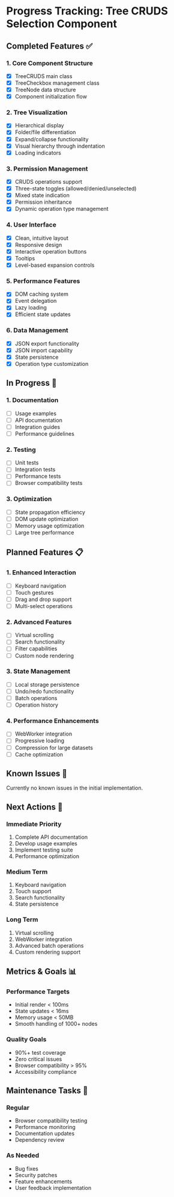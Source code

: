 # Progress Tracking: Tree CRUDS Selection Component

## Completed Features ✅

### 1. Core Component Structure
- [x] TreeCRUDS main class
- [x] TreeCheckbox management class
- [x] TreeNode data structure
- [x] Component initialization flow

### 2. Tree Visualization
- [x] Hierarchical display
- [x] Folder/file differentiation
- [x] Expand/collapse functionality
- [x] Visual hierarchy through indentation
- [x] Loading indicators

### 3. Permission Management
- [x] CRUDS operations support
- [x] Three-state toggles (allowed/denied/unselected)
- [x] Mixed state indication
- [x] Permission inheritance
- [x] Dynamic operation type management

### 4. User Interface
- [x] Clean, intuitive layout
- [x] Responsive design
- [x] Interactive operation buttons
- [x] Tooltips
- [x] Level-based expansion controls

### 5. Performance Features
- [x] DOM caching system
- [x] Event delegation
- [x] Lazy loading
- [x] Efficient state updates

### 6. Data Management
- [x] JSON export functionality
- [x] JSON import capability
- [x] State persistence
- [x] Operation type customization

## In Progress 🚧

### 1. Documentation
- [ ] Usage examples
- [ ] API documentation
- [ ] Integration guides
- [ ] Performance guidelines

### 2. Testing
- [ ] Unit tests
- [ ] Integration tests
- [ ] Performance tests
- [ ] Browser compatibility tests

### 3. Optimization
- [ ] State propagation efficiency
- [ ] DOM update optimization
- [ ] Memory usage optimization
- [ ] Large tree performance

## Planned Features 📋

### 1. Enhanced Interaction
- [ ] Keyboard navigation
- [ ] Touch gestures
- [ ] Drag and drop support
- [ ] Multi-select operations

### 2. Advanced Features
- [ ] Virtual scrolling
- [ ] Search functionality
- [ ] Filter capabilities
- [ ] Custom node rendering

### 3. State Management
- [ ] Local storage persistence
- [ ] Undo/redo functionality
- [ ] Batch operations
- [ ] Operation history

### 4. Performance Enhancements
- [ ] WebWorker integration
- [ ] Progressive loading
- [ ] Compression for large datasets
- [ ] Cache optimization

## Known Issues 🐛
Currently no known issues in the initial implementation.

## Next Actions 📌

### Immediate Priority
1. Complete API documentation
2. Develop usage examples
3. Implement testing suite
4. Performance optimization

### Medium Term
1. Keyboard navigation
2. Touch support
3. Search functionality
4. State persistence

### Long Term
1. Virtual scrolling
2. WebWorker integration
3. Advanced batch operations
4. Custom rendering support

## Metrics & Goals 📊

### Performance Targets
- Initial render < 100ms
- State updates < 16ms
- Memory usage < 50MB
- Smooth handling of 1000+ nodes

### Quality Goals
- 90%+ test coverage
- Zero critical issues
- Browser compatibility > 95%
- Accessibility compliance

## Maintenance Tasks 🔧

### Regular
- Browser compatibility testing
- Performance monitoring
- Documentation updates
- Dependency review

### As Needed
- Bug fixes
- Security patches
- Feature enhancements
- User feedback implementation
